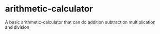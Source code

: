# arithmetic-calculator
A basic arithmetic-calculator that can do addition subtraction multiplication and division 
